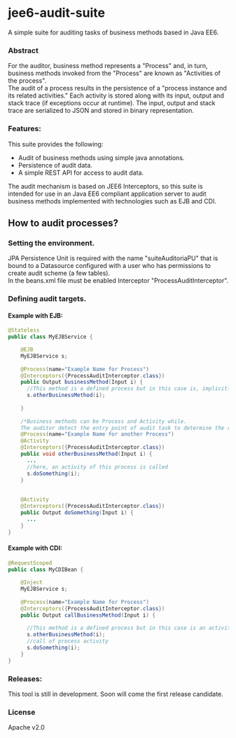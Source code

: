 # jee6-audit-suite
A simple suite for auditing tasks of business methods based in Java EE6.
### Abstract
For the auditor, business method represents a "Process" and, in turn, business methods invoked from the "Process" are known as "Activities of the process".
<br>The audit of a process results in the persistence of a "process instance and its related activities." Each activity is stored along with its input, output and stack trace (if exceptions occur at runtime). The input, output and stack trace are serialized to JSON and stored in binary representation.
### Features:
This suite provides the following:
* Audit of business methods using simple java annotations.
* Persistence of audit data.
* A simple REST API for access to audit data.

The audit mechanism is based on JEE6 Interceptors, so this suite is intended for use in an Java EE6 compliant application server to audit business methods implemented with technologies such as EJB and CDI.
## How to audit processes?
### Setting the environment.
JPA Persistence Unit is required with the name "suiteAuditoriaPU" that is bound to a Datasource configured with a user who has permissions to create audit scheme (a few tables).
<br>In the beans.xml file must be enabled Interceptor "ProcessAuditInterceptor".
### Defining audit targets.
#### Example with EJB:
```java
@Stateless
public class MyEJBService {

    @EJB
    MyEJBService s;
    
    @Process(name="Example Name for Process")
    @Interceptors({ProcessAuditInterceptor.class})
    public Output businessMethod(Input i) {
      //This method is a defined process but in this case is, implicitly, an activity
      s.otherBusinessMethod(i);
      
    }
    
    /*Business methods can be Process and Activity while. 
    The auditor detect the entry point of audit task to determine the role of business method*/
    @Process(name="Example Name for another Process")
    @Activity
    @Interceptors({ProcessAuditInterceptor.class})
    public void otherBusinessMethod(Input i) {
      ...
      //here, an activity of this process is called
      s.doSomething(i);
    }
    
    
    @Activity
    @Interceptors({ProcessAuditInterceptor.class})
    public Output doSomething(Input i) {
      ...
    }
}
```
#### Example with CDI:
```java
@RequestScoped
public class MyCDIBean {
    
    @Inject
    MyEJBService s;
    
    @Process(name="Example Name for Process")
    @Interceptors({ProcessAuditInterceptor.class})
    public Output callBusinessMethod(Input i) {
      
      //This method is a defined process but in this case is an activity
      s.otherBusinessMethod(i);
      //call of process activity
      s.doSomething(i);
    } 
}
```
### Releases:
This tool is still in development. Soon will come the first release candidate.
### License
Apache v2.0
